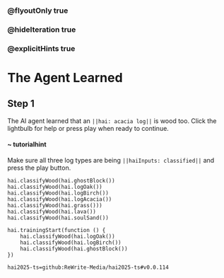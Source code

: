 ### @flyoutOnly true
### @hideIteration true
### @explicitHints true

# The Agent Learned

## Step 1
The AI agent learned that an ``||hai: acacia log||`` is wood too. Click the lightbulb for help or press play when ready to continue.

#### ~ tutorialhint 
Make sure all three log types are being ``||haiInputs: classified||`` and press the play button.

```ghost
hai.classifyWood(hai.ghostBlock())
hai.classifyWood(hai.logOak())
hai.classifyWood(hai.logBirch())
hai.classifyWood(hai.logAcacia())
hai.classifyWood(hai.grass()))
hai.classifyWood(hai.lava())
hai.classifyWood(hai.soulSand())
```
```template
hai.trainingStart(function () {
    hai.classifyWood(hai.logOak())
    hai.classifyWood(hai.logBirch())
    hai.classifyWood(hai.ghostBlock())
})

```
```package
hai2025-ts=github:ReWrite-Media/hai2025-ts#v0.0.114
```
